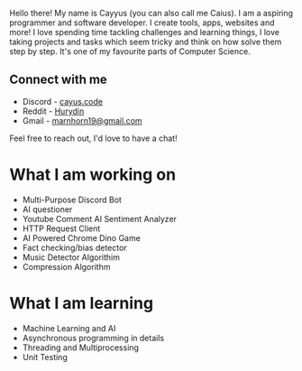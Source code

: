 Hello there! My name is Cayyus (you can also call me Caius). I am a aspiring programmer and software developer. I create tools, apps, websites and more! I love spending time tackling challenges and learning things, I love taking projects and tasks which seem tricky and think on how solve them step by step. It's one of my favourite parts of Computer Science.

## Connect with me
- Discord - [cayus.code](https://www.discordapp.com/users/696012281774997554)
- Reddit - [Hurydin](https://www.reddit.com/user/Hurydin/)
- Gmail - marnhorn19@gmail.com <br>

Feel free to reach out, I'd love to have a chat!

# What I am working on
- Multi-Purpose Discord Bot
- AI questioner
- Youtube Comment AI Sentiment Analyzer
- HTTP Request Client
- AI Powered Chrome Dino Game
- Fact checking/bias detector
- Music Detector Algorithim
- Compression Algorithm

# What I am learning 
- Machine Learning and AI
- Asynchronous programming in details
- Threading and Multiprocessing
- Unit Testing
<!---
Daviehoff/Daviehoff is a ✨ special ✨ repository because its `README.md` (this file) appears on your GitHub profile.
You can click the Preview link to take a look at your changes.
--->
